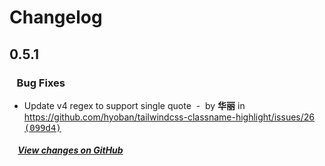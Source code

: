 # Changelog

## 0.5.1

### &nbsp;&nbsp;&nbsp;Bug Fixes

- Update v4 regex to support single quote &nbsp;-&nbsp; by **华丽** in https://github.com/hyoban/tailwindcss-classname-highlight/issues/26 [<samp>(099d4)</samp>](https://github.com/hyoban/tailwindcss-classname-highlight/commit/099d40b)

##### &nbsp;&nbsp;&nbsp;&nbsp;[View changes on GitHub](https://github.com/hyoban/tailwindcss-classname-highlight/compare/v0.5.0...main)
